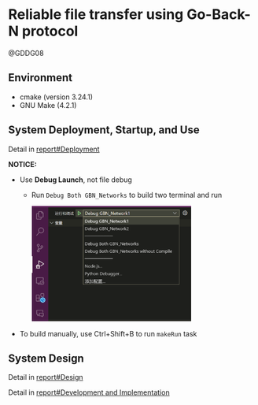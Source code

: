 # Reliable file transfer using Go-Back-N protocol

@GDDG08


## Environment

- cmake (version 3.24.1)
- GNU Make (4.2.1)

## System Deployment, Startup, and Use

Detail in [report#Deployment](./report.md#系统部署与使用-system-deployment-startup-and-use)


**NOTICE:**

- Use **Debug Launch**, not file debug
  - Run `Debug Both GBN_Networks` to build two terminal and run

    <img src=".assets/a1a39fbeec80c8c6dc483427e275bbd.png" alt="a1a39fbeec80c8c6dc483427e275bbd" style="zoom:33%;" />

- To build manually, use Ctrl+Shift+B to run `makeRun` task

## System Design

Detail in [report#Design](./report.md#设计-design)

Detail in [report#Development and Implementation](./report.md#开发与实现-development-and-implementation)


